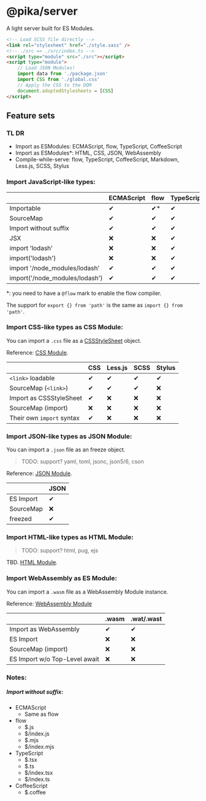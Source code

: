 # @pika/server

A light server built for ES Modules.

```html
<!-- Load SCSS file directly -->
<link rel="stylesheet" href="./style.sass" />
<!-- ./src => ./src/index.ts -->
<script type="module" src="./src"></script>
<script type="module">
    // Load JSON Modules!
    import data from './package.json'
    import CSS from './global.css'
    // Apply the CSS to the DOM
    document.adoptedStylesheets = [CSS]
</script>
```

## Feature sets

### TL DR

-   Import as ESModules: ECMAScript, flow, TypeScript, CoffeeScript
-   Import as ESModules\*: HTML, CSS, JSON, WebAssembly
-   Compile-while-serve: flow, TypeScript, CoffeeScript, Markdown, Less.js, SCSS, Stylus

### Import JavaScript-like types:

|                                | ECMAScript | flow | TypeScript | CoffeeScript |
| ------------------------------ | ---------- | ---- | ---------- | ------------ |
| Importable                     | ✔          | ✔\*  | ✔          | ✔            |
| SourceMap                      | ✔          | ✔    | ✔          | ✔            |
| Import without suffix          | ✔          | ✔    | ✔          | ✔            |
| JSX                            | ❌         | ❌   | ✔          | ❌           |
| import 'lodash'                | ❌         | ❌   | ✔          | ❌           |
| import('lodash')               | ❌         | ❌   | ✔          | ❌           |
| import '/node_modules/lodash'  | ✔          | ✔    | ✔          | ✔            |
| import('/node_modules/lodash') | ✔          | ✔    | ✔          | ✔            |

\*: you need to have a `@flow` mark to enable the flow compiler.

The support for `export {} from 'path'` is the same as `import {} from 'path'`.

### Import CSS-like types as CSS Module:

You can import a `.css` file as a [CSSStyleSheet](https://wicg.github.io/construct-stylesheets/index.html) object.

Reference: [CSS Module](https://github.com/w3c/webcomponents/issues/759).

|                           | CSS | Less.js | SCSS | Stylus |
| ------------------------- | --- | ------- | ---- | ------ |
| `<link>` loadable         | ✔   | ✔       | ✔    | ✔      |
| SourceMap (`<link>`)      | ✔   | ✔       | ✔    | ❌     |
| Import as CSSStyleSheet   | ✔   | ❌      | ❌   | ❌     |
| SourceMap (import)        | ❌  | ❌      | ❌   | ❌     |
| Their own `import` syntax | ✔   | ❌      | ❌   | ❌     |

### Import JSON-like types as JSON Module:

You can import a `.json` file as an freeze object.

> TODO: support? yaml, toml, jsonc, json5/6, cson

Reference: [JSON Module](https://github.com/whatwg/html/issues/4315).

|           | JSON |
| --------- | ---- |
| ES Import | ✔    |
| SourceMap | ❌   |
| freezed   | ✔    |

### Import HTML-like types as HTML Module:

> TODO: support? html, pug, ejs

TBD. [HTML Module](https://github.com/w3c/webcomponents/issues/645).

### Import WebAssembly as ES Module:

You can import a `.wasm` file as a WebAssembly Module instance.

Reference: [WebAssembly Module](https://github.com/WebAssembly/esm-integration/tree/master/proposals/esm-integration)

|                               | .wasm | .wat/.wast |
| ----------------------------- | ----- | ---------- |
| Import as WebAssembly         | ✔     | ✔          |
| ES Import                     | ❌    | ❌         |
| SourceMap (import)            | ❌    | ❌         |
| ES Import w/o Top-Level await | ❌    | ❌         |

### Notes:

##### Import without suffix:

-   ECMAScript
    -   Same as flow
-   flow
    -   \$.js
    -   \$/index.js
    -   \$.mjs
    -   \$/index.mjs
-   TypeScript
    -   \$.tsx
    -   \$.ts
    -   \$/index.tsx
    -   \$/index.ts
-   CoffeeScript
    -   \$.coffee
